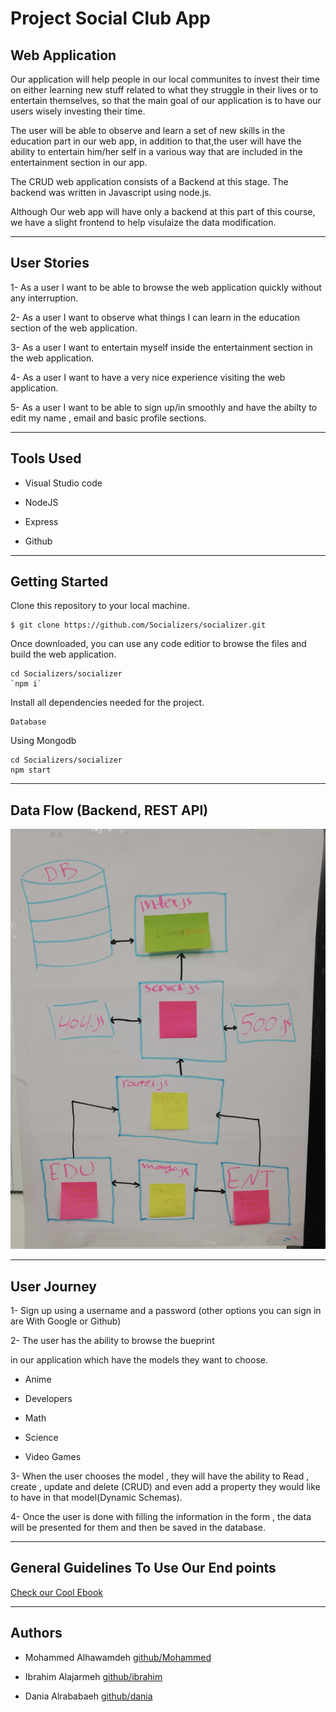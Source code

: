 # Project Social Club App

## Web Application

Our application will help people in our local communites to invest their time on either learning new stuff related to what they struggle in their lives or to entertain themselves, so that the main goal of our application  is to have our users wisely investing their time.

The user will be able to observe and learn a set of new skills in the education part in our web app, in addition to that,the user will have the ability to entertain him/her self in a various way that are included in the entertainment section in our app.

The CRUD web application consists of a Backend at this stage. The backend was written in Javascript using node.js.

 Although Our web app will have only a backend at this part of this course, we have a slight frontend to help visulaize the data modification.

---------------------------------

## User Stories

1- As a user I want to be able to browse the web application quickly without any interruption.

2- As a user I want to observe what things I can learn in the education section of the web application.

3- As a user I want to entertain myself inside the entertainment section in the web application.

4- As a user I want to have a very nice experience visiting the web application.

5- As a user I want to be able to sign up/in smoothly and have the abilty to edit my name , email and basic profile sections.

---------------------------------

## Tools Used

- Visual Studio code

- NodeJS

- Express 

- Github

---------------------------------

## Getting Started

Clone this repository to your local machine.
```
$ git clone https://github.com/Socializers/socializer.git
```
Once downloaded, you can use any code editior to browse the files and build the web application.
```
cd Socializers/socializer
`npm i`
```
Install all dependencies needed for the project.
```
Database
```
Using Mongodb 
```
cd Socializers/socializer
npm start
```

---------------------------

## Data Flow (Backend, REST API)

![Data Flow Diagram](/assets/wireframe.jpg)

------------------------------

## User Journey

1- Sign up using a username and a password (other options you can sign in are With Google or Github)

2- The user has the ability to browse the bueprint

in our application which have the models they want to choose.

 - Anime 

 - Developers 

 - Math 

 - Science 

 - Video Games 

3- When the user chooses the model , they will have the ability to Read , create , update and delete (CRUD) and even add a property they would like to have in that model(Dynamic Schemas).

4- Once the user is done with filling the information in the form , the data will be presented for them and then be saved in the database.

---------------------------

## General Guidelines To Use Our End points

[Check our Cool Ebook](https://app.gitbook.com/@hawamdeh9393/s/socializers/)

---------------------------

## Authors

- Mohammed Alhawamdeh [github/Mohammed](https://github.com/MohammedAlhawamdeh)

- Ibrahim Alajarmeh [github/ibrahim](https://github.com/ibrahim-hikari)

- Dania Alrababaeh [github/dania](https://github.com/daniaalrababa9)
